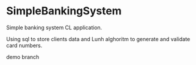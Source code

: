 # SimpleBankingSystem
Simple banking system CL application.

Using sql to store clients data and Lunh alghoritm to generate and validate card numbers.

demo branch

